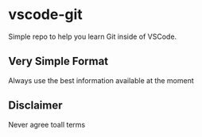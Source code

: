 # vscode-git
Simple repo to help you learn Git inside of VSCode.

## Very Simple Format
Always use the best information available at the moment

## Disclaimer
Never agree toall terms
